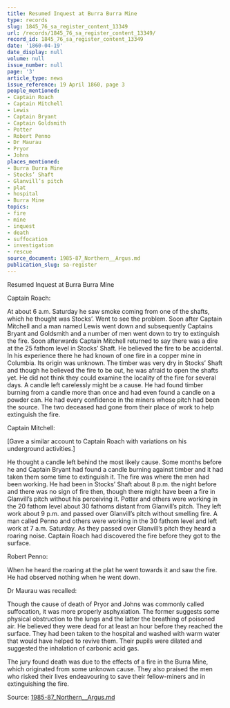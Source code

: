 ```yaml
---
title: Resumed Inquest at Burra Burra Mine
type: records
slug: 1845_76_sa_register_content_13349
url: /records/1845_76_sa_register_content_13349/
record_id: 1845_76_sa_register_content_13349
date: '1860-04-19'
date_display: null
volume: null
issue_number: null
page: '3'
article_type: news
issue_reference: 19 April 1860, page 3
people_mentioned:
- Captain Roach
- Captain Mitchell
- Lewis
- Captain Bryant
- Captain Goldsmith
- Potter
- Robert Penno
- Dr Maurau
- Pryor
- Johns
places_mentioned:
- Burra Burra Mine
- Stocks’ Shaft
- Glanvill’s pitch
- plat
- hospital
- Burra Mine
topics:
- fire
- mine
- inquest
- death
- suffocation
- investigation
- rescue
source_document: 1985-87_Northern__Argus.md
publication_slug: sa-register
---
```


Resumed Inquest at Burra Burra Mine

Captain Roach:

At about 6 a.m. Saturday he saw smoke coming from one of the shafts, which he thought was Stocks’.  Went to see the problem.  Soon after Captain Mitchell and a man named Lewis went down and subsequently Captains Bryant and Goldsmith and a number of men went down to try to extinguish the fire.  Soon afterwards Captain Mitchell returned to say there was a dire at the 25 fathom level in Stocks’ Shaft.  He believed the fire to be accidental.  In his experience there he had known of one fire in a copper mine in Columbia.  Its origin was unknown.  The timber was very dry in Stocks’ Shaft and though he believed the fire to be out, he was afraid to open the shafts yet.  He did not think they could examine the locality of the fire for several days.  A candle left carelessly might be a cause.  He had found timber burning from a candle more than once and had even found a candle on a powder can.  He had every confidence in the miners whose pitch had been the source.  The two deceased had gone from their place of work to help extinguish the fire.

Captain Mitchell:

[Gave a similar account to Captain Roach with variations on his underground activities.]

He thought a candle left behind the most likely cause.  Some months before he and Captain Bryant had found a candle burning against timber and it had taken them some time to extinguish it.  The fire was where the men had been working.  He had been in Stocks’ Shaft about 8 p.m. the night before and there was no sign of fire then, though there might have been a fire in Glanvill’s pitch without his perceiving it.  Potter and others were working in the 20 fathom level about 30 fathoms distant from Glanvill’s pitch.  They left work about 9 p.m. and passed over Glanvill’s pitch without smelling fire.  A man called Penno and others were working in the 30 fathom level and left work at 7 a.m. Saturday.  As they passed over Glanvill’s pitch they heard a roaring noise.  Captain Roach had discovered the fire before they got to the surface.

Robert Penno:

When he heard the roaring at the plat he went towards it and saw the fire.  He had observed nothing when he went down.

Dr Maurau was recalled:

Though the cause of death of Pryor and Johns was commonly called suffocation, it was more properly asphyxiation.  The former suggests some physical obstruction to the lungs and the latter the breathing of poisoned air.  He believed they were dead for at least an hour before they reached the surface.  They had been taken to the hospital and washed with warm water that would have helped to revive them.  Their pupils were dilated and suggested the inhalation of carbonic acid gas.

The jury found death was due to the effects of a fire in the Burra Mine, which originated from some unknown cause.  They also praised the men who risked their lives endeavouring to save their fellow-miners and in extinguishing the fire.

Source: [1985-87_Northern__Argus.md](/downloads/markdown/1985-87_Northern__Argus.md)
